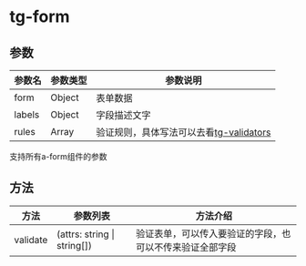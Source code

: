 # tg-form

## 参数

| 参数名 | 参数类型 | 参数说明 |
|-|-|-|
| form | Object | 表单数据
| labels | Object | 字段描述文字
| rules | Array | 验证规则，具体写法可以去看[tg-validators](https://github.com/Tickly/tg-validators)

支持所有a-form组件的参数

## 方法

| 方法 | 参数列表 | 方法介绍
|-|-|-|
| validate | (attrs: string \| string[]) | 验证表单，可以传入要验证的字段，也可以不传来验证全部字段